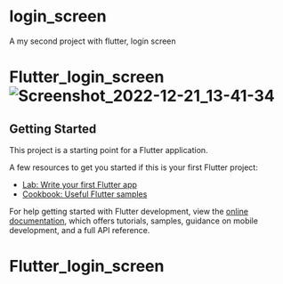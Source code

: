 # login_screen

A my second project with flutter, login screen

# Flutter_login_screen![Screenshot_2022-12-21_13-41-34](https://user-images.githubusercontent.com/82469267/208838628-88afbfba-b2bb-45ad-86ca-641a3f61cac7.png)


## Getting Started

This project is a starting point for a Flutter application.

A few resources to get you started if this is your first Flutter project:

- [Lab: Write your first Flutter app](https://docs.flutter.dev/get-started/codelab)
- [Cookbook: Useful Flutter samples](https://docs.flutter.dev/cookbook)

For help getting started with Flutter development, view the
[online documentation](https://docs.flutter.dev/), which offers tutorials,
samples, guidance on mobile development, and a full API reference.
# Flutter_login_screen

